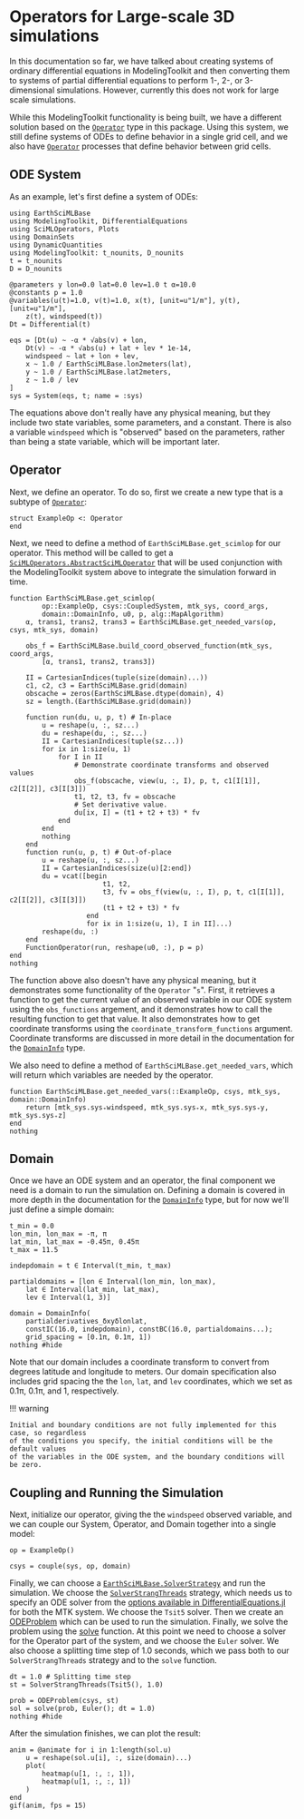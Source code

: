 # Operators for Large-scale 3D simulations

In this documentation so far, we have talked about creating systems of ordinary differential equations in ModelingToolkit and then converting them to systems of partial differential equations to perform 1-, 2-, or 3-dimensional simulations.
However, currently this does not work for large scale simulations.

While this ModelingToolkit functionality is being built, we have a different solution based on the [`Operator`](@ref) type in this package.
Using this system, we still define systems of ODEs to define behavior in a single grid cell, and we also have [`Operator`](@ref) processes that define behavior between grid cells.

## ODE System

As an example, let's first define a system of ODEs:

```@example sim
using EarthSciMLBase
using ModelingToolkit, DifferentialEquations
using SciMLOperators, Plots
using DomainSets
using DynamicQuantities
using ModelingToolkit: t_nounits, D_nounits
t = t_nounits
D = D_nounits

@parameters y lon=0.0 lat=0.0 lev=1.0 t α=10.0
@constants p = 1.0
@variables(u(t)=1.0, v(t)=1.0, x(t), [unit=u"1/m"], y(t), [unit=u"1/m"],
    z(t), windspeed(t))
Dt = Differential(t)

eqs = [Dt(u) ~ -α * √abs(v) + lon,
    Dt(v) ~ -α * √abs(u) + lat + lev * 1e-14,
    windspeed ~ lat + lon + lev,
    x ~ 1.0 / EarthSciMLBase.lon2meters(lat),
    y ~ 1.0 / EarthSciMLBase.lat2meters,
    z ~ 1.0 / lev
]
sys = System(eqs, t; name = :sys)
```

The equations above don't really have any physical meaning, but they include two state variables, some parameters, and a constant.
There is also a variable `windspeed` which is "observed" based on the parameters, rather than being a state variable, which will be important later.

## Operator

Next, we define an operator. To do so, first we create a new type that is a subtype of [`Operator`](@ref):

```@example sim
struct ExampleOp <: Operator
end
```

Next, we need to define a method of `EarthSciMLBase.get_scimlop` for our operator. This method will be called to get a [`SciMLOperators.AbstractSciMLOperator`](https://docs.sciml.ai/SciMLOperators/stable/interface/) that will be used conjunction with the ModelingToolkit system above to integrate the simulation forward in time.

```@example sim
function EarthSciMLBase.get_scimlop(
        op::ExampleOp, csys::CoupledSystem, mtk_sys, coord_args,
        domain::DomainInfo, u0, p, alg::MapAlgorithm)
    α, trans1, trans2, trans3 = EarthSciMLBase.get_needed_vars(op, csys, mtk_sys, domain)

    obs_f = EarthSciMLBase.build_coord_observed_function(mtk_sys, coord_args,
        [α, trans1, trans2, trans3])

    II = CartesianIndices(tuple(size(domain)...))
    c1, c2, c3 = EarthSciMLBase.grid(domain)
    obscache = zeros(EarthSciMLBase.dtype(domain), 4)
    sz = length.(EarthSciMLBase.grid(domain))

    function run(du, u, p, t) # In-place
        u = reshape(u, :, sz...)
        du = reshape(du, :, sz...)
        II = CartesianIndices(tuple(sz...))
        for ix in 1:size(u, 1)
            for I in II
                # Demonstrate coordinate transforms and observed values
                obs_f(obscache, view(u, :, I), p, t, c1[I[1]], c2[I[2]], c3[I[3]])
                t1, t2, t3, fv = obscache
                # Set derivative value.
                du[ix, I] = (t1 + t2 + t3) * fv
            end
        end
        nothing
    end
    function run(u, p, t) # Out-of-place
        u = reshape(u, :, sz...)
        II = CartesianIndices(size(u)[2:end])
        du = vcat([begin
                       t1, t2,
                       t3, fv = obs_f(view(u, :, I), p, t, c1[I[1]], c2[I[2]], c3[I[3]])
                       (t1 + t2 + t3) * fv
                   end
                   for ix in 1:size(u, 1), I in II]...)
        reshape(du, :)
    end
    FunctionOperator(run, reshape(u0, :), p = p)
end
nothing
```

The function above also doesn't have any physical meaning, but it demonstrates some functionality of the `Operator` "`s`".
First, it retrieves a function to get the current value of an observed variable in our
ODE system using the `obs_functions` argement, and it demonstrates how to call the resulting
function to get that value.
It also demonstrates how to get coordinate transforms using the `coordinate_transform_functions` argument.
Coordinate transforms are discussed in more detail in the documentation for the [`DomainInfo`](@ref) type.

We also need to define a method of `EarthSciMLBase.get_needed_vars`, which will return which variables are needed by the operator.

```@example sim
function EarthSciMLBase.get_needed_vars(::ExampleOp, csys, mtk_sys, domain::DomainInfo)
    return [mtk_sys.sys₊windspeed, mtk_sys.sys₊x, mtk_sys.sys₊y, mtk_sys.sys₊z]
end
nothing
```

## Domain

Once we have an ODE system and an operator, the final component we need is a domain to run the simulation on.
Defining a domain is covered in more depth in the documentation for the [`DomainInfo`](@ref) type, but for now we'll just define a simple domain:

```@example sim
t_min = 0.0
lon_min, lon_max = -π, π
lat_min, lat_max = -0.45π, 0.45π
t_max = 11.5

indepdomain = t ∈ Interval(t_min, t_max)

partialdomains = [lon ∈ Interval(lon_min, lon_max),
    lat ∈ Interval(lat_min, lat_max),
    lev ∈ Interval(1, 3)]

domain = DomainInfo(
    partialderivatives_δxyδlonlat,
    constIC(16.0, indepdomain), constBC(16.0, partialdomains...);
    grid_spacing = [0.1π, 0.1π, 1])
nothing #hide
```

Note that our domain includes a coordinate transform to convert from degrees latitude and longitude to meters.
Our domain specification also includes grid spacing the the `lon`, `lat`, and `lev`
coordinates, which we set as 0.1π, 0.1π, and 1, respectively.

!!! warning
    
    Initial and boundary conditions are not fully implemented for this case, so regardless
    of the conditions you specify, the initial conditions will be the default values
    of the variables in the ODE system, and the boundary conditions will be zero.

## Coupling and Running the Simulation

Next, initialize our operator, giving the the `windspeed` observed variable, and we can couple our System, Operator, and Domain together into a single model:

```@example sim
op = ExampleOp()

csys = couple(sys, op, domain)
```

Finally, we can choose a [`EarthSciMLBase.SolverStrategy`](@ref) and run the simulation.
We choose the [`SolverStrangThreads`](@ref) strategy, which needs us to
specify an ODE solver from the [options available in DifferentialEquations.jl](https://docs.sciml.ai/DiffEqDocs/stable/solvers/ode_solve/) for both the MTK system.
We choose the `Tsit5` solver.
Then we create an [ODEProblem](https://docs.sciml.ai/DiffEqDocs/stable/types/ode_types/) which can be used to run the simulation.
Finally, we solve the problem using the [solve](https://docs.sciml.ai/DiffEqDocs/stable/basics/common_solver_opts/#CommonSolve.solve-Tuple%7BSciMLBase.AbstractDEProblem,%20Vararg%7BAny%7D%7D) function.
At this point we need to choose a solver for the Operator part of the system, and we choose the `Euler` solver.
We also choose a splitting time step of 1.0 seconds, which we pass both to our `SolverStrangThreads` strategy and to the `solve` function.

```@example sim
dt = 1.0 # Splitting time step
st = SolverStrangThreads(Tsit5(), 1.0)

prob = ODEProblem(csys, st)
sol = solve(prob, Euler(); dt = 1.0)
nothing #hide
```

After the simulation finishes, we can plot the result:

```@example sim
anim = @animate for i in 1:length(sol.u)
    u = reshape(sol.u[i], :, size(domain)...)
    plot(
        heatmap(u[1, :, :, 1]),
        heatmap(u[1, :, :, 1])
    )
end
gif(anim, fps = 15)
```
